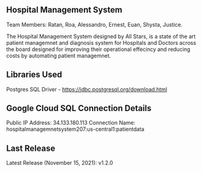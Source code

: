 ## Hospital Management System
Team Members: 
Ratan, 
Roa, 
Alessandro, 
Ernest, 
Euan, 
Shysta, 
Justice.

The Hospital Management System designed by All Stars, is a state of the art patient managemnet and diagnosis system for Hospitals and Doctors across the board designed for improving their operational effecincy and reducing costs by automating patient managemnet. 

## Libraries Used
Postgres SQL Driver - https://jdbc.postgresql.org/download.html

## Google Cloud SQL Connection Details
Public IP Address: 34.133.180.113
Connection Name: hospitalmanagemnetsystem207:us-central1:patientdata

## Last Release
Latest Release (November 15, 2021): v1.2.0
